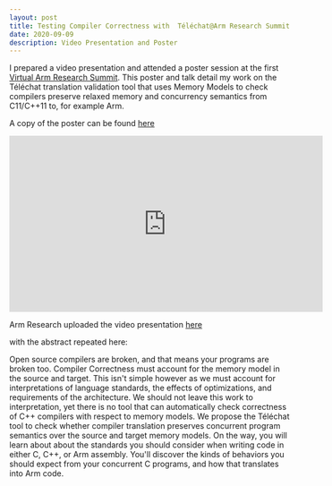 ```yaml
---
layout: post
title: Testing Compiler Correctness with  Téléchat@Arm Research Summit 2020
date: 2020-09-09
description: Video Presentation and Poster
---
```


I prepared a video presentation and attended a poster session at the first [Virtual Arm Research Summit](https://community.arm.com/developer/research/b/articles/posts/what-you-missed-at-the-first-virtual-arm-research-summit?_ga=2.57313066.1227003164.1601997708-1536546198.1525900856). This poster and talk detail my work on the Téléchat translation validation tool that uses Memory Models to check compilers preserve relaxed memory and concurrency semantics from C11/C++11 to, for example Arm. 

A copy of the poster can be found [here](https://community.arm.com/developer/research/m/resources/991)

<iframe width="560" height="315" src="https://www.youtube.com/embed/xn4jtXOGfKg" frameborder="0" allow="accelerometer; autoplay; clipboard-write; encrypted-media; gyroscope; picture-in-picture" allowfullscreen></iframe>

Arm Research uploaded the video presentation [here](https://www.youtube.com/watch?v=xn4jtXOGfKg)


with the abstract repeated here:

Open source compilers are broken, and that means your programs are broken too. Compiler Correctness must account for the memory model in the source and target. This isn't simple however as we must account for interpretations of language standards, the effects of optimizations, and requirements of the architecture. We should not leave this work to interpretation, yet there is no tool that can automatically check correctness of C++ compilers with respect to memory models. We propose the Téléchat tool to check whether compiler translation preserves concurrent program semantics over the source and target memory models. On the way, you will learn about about the standards you should consider when writing code in either C, C++, or Arm assembly. You'll discover the kinds of behaviors you should expect from your concurrent C programs, and how that translates into Arm code.